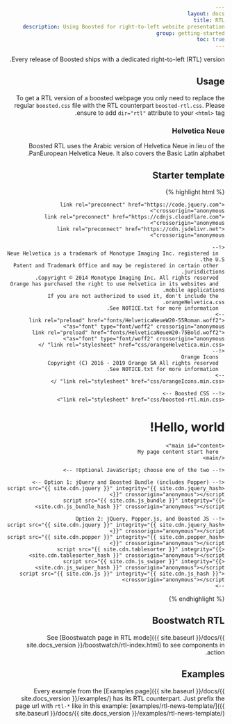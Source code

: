 ```yaml
---
layout: docs
title: RTL
description: Using Boosted for right-to-left website presentation
group: getting-started
toc: true
---
```


Every release of Boosted ships with a dedicated right-to-left (RTL) version.

## Usage

To get a RTL version of a boosted webpage you only need to replace the regular `boosted.css` file with the RTL counterpart `boosted-rtl.css`.
Please ensure to add `dir="rtl"` attribute to your `<html>` tag.

### Helvetica Neue

Boosted RTL uses the Arabic version of Helvetica Neue in lieu of the PanEuropean Helvetica Neue. It also covers the Basic Latin alphabet. 

## Starter template

{% highlight html %}
<!doctype html>
<html lang="en" dir="rtl">
  <head>
    <!-- Required meta tags -->
    <meta charset="utf-8">
    <meta name="viewport" content="width=device-width, initial-scale=1, shrink-to-fit=no">
    <title>Hello, world!</title>

    <link rel="preconnect" href="https://code.jquery.com" crossorigin="anonymous">
    <link rel="preconnect" href="https://cdnjs.cloudflare.com" crossorigin="anonymous">
    <link rel="preconnect" href="https://cdn.jsdelivr.net" crossorigin="anonymous">
    
    <!--
      Neue Helvetica is a trademark of Monotype Imaging Inc. registered in the U.S.
      Patent and Trademark Office and may be registered in certain other jurisdictions.
      Copyright © 2014 Monotype Imaging Inc. All rights reserved.
      Orange has purchased the right to use Helvetica in its websites and mobile applications.
      If you are not authorized to used it, don't include the orangeHelvetica.css.
      See NOTICE.txt for more information.
    -->
    <link rel="preload" href="fonts/HelveticaNeueW20-55Roman.woff2" as="font" type="font/woff2" crossorigin="anonymous">
    <link rel="preload" href="fonts/HelveticaNeueW20-75Bold.woff2" as="font" type="font/woff2" crossorigin="anonymous">
    <link rel="stylesheet" href="css/orangeHelvetica.min.css" />
    <!--
      Orange Icons
      Copyright (C) 2016 - 2019 Orange SA All rights reserved
      See NOTICE.txt for more information.
    -->
    <link rel="stylesheet" href="css/orangeIcons.min.css" />

    <!-- Boosted CSS -->
    <link rel="stylesheet" href="css/boosted-rtl.min.css">
  </head>
  <body>
    <h1>Hello, world!</h1>

    <main id="content">
      My page content start here
    </main>

    <!-- Optional JavaScript; choose one of the two! -->
    
    <!-- Option 1: jQuery and Boosted Bundle (includes Popper) -->
    <script src="{{ site.cdn.jquery }}" integrity="{{ site.cdn.jquery_hash }}" crossorigin="anonymous"></script>
    <script src="{{ site.cdn.js_bundle }}" integrity="{{ site.cdn.js_bundle_hash }}" crossorigin="anonymous"></script>

    <!-- Option 2: jQuery, Popper.js, and Boosted JS
    <script src="{{ site.cdn.jquery }}" integrity="{{ site.cdn.jquery_hash }}" crossorigin="anonymous"></script>
    <script src="{{ site.cdn.popper }}" integrity="{{ site.cdn.popper_hash }}" crossorigin="anonymous"></script>
    <script src="{{ site.cdn.tablesorter }}" integrity="{{ site.cdn.tablesorter_hash }}" crossorigin="anonymous"></script>
    <script src="{{ site.cdn.js_swiper }}" integrity="{{ site.cdn.js_swiper_hash }}" crossorigin="anonymous"></script>
    <script src="{{ site.cdn.js }}" integrity="{{ site.cdn.js_hash }}" crossorigin="anonymous"></script>
    -->
  </body>
</html>
{% endhighlight %} 

## Boostwatch RTL

See [Boostwatch page in RTL mode]({{ site.baseurl }}/docs/{{ site.docs_version }}/boostwatch/rtl-index.html) to see components in action.

## Examples

Every example from the [Examples page]({{ site.baseurl }}/docs/{{ site.docs_version }}/examples/) has its RTL counterpart. Just prefix the page url with `rtl-*` like in this example: [examples/rtl-news-template/]({{ site.baseurl }}/docs/{{ site.docs_version }}/examples/rtl-news-template/)
